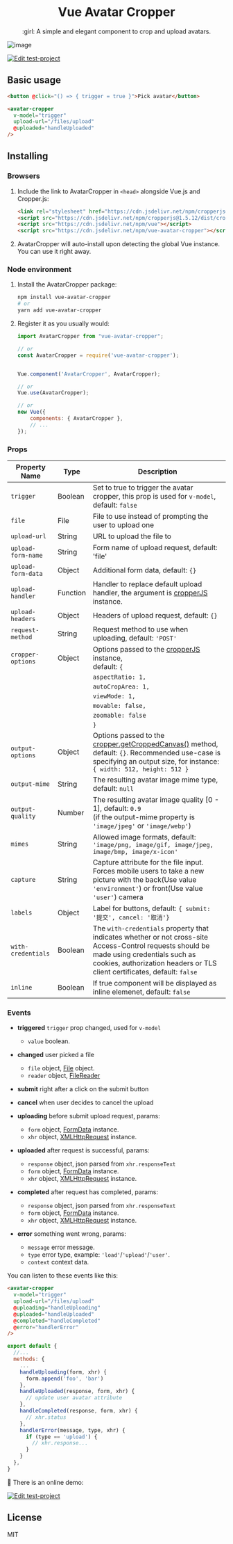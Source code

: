 <h1 align="center">Vue Avatar Cropper</h1>

<p align="center"> :girl: A simple and elegant component to crop and upload avatars.</p>

![image](https://user-images.githubusercontent.com/1472352/28398207-b32907b0-6d38-11e7-998a-32d34362b341.png)

[![Edit test-project](https://codesandbox.io/static/img/play-codesandbox.svg)](https://codesandbox.io/s/github/overtrue/vue-avatar-cropper-demo/tree/master/)

## Basic usage

```html
<button @click="() => { trigger = true }">Pick avatar</button>

<avatar-cropper
  v-model="trigger"
  upload-url="/files/upload"
  @uploaded="handleUploaded"
/>
```

## Installing

### Browsers

1. Include the link to AvatarCropper in `<head>` alongside Vue.js and Cropper.js:

   ```html
   <link rel="stylesheet" href="https://cdn.jsdelivr.net/npm/cropperjs@1.5.12/dist/cropper.min.css">
   <script src="https://cdn.jsdelivr.net/npm/cropperjs@1.5.12/dist/cropper.min.js"></script>
   <script src="https://cdn.jsdelivr.net/npm/vue"></script>
   <script src="https://cdn.jsdelivr.net/npm/vue-avatar-cropper"></script>
   ```

2. AvatarCropper will auto-install upon detecting the global Vue instance. You can use it right away.

### Node environment

1. Install the AvatarCropper package:

   ```sh
   npm install vue-avatar-cropper
   # or
   yarn add vue-avatar-cropper
   ```

2. Register it as you usually would:

   ```js
   import AvatarCropper from "vue-avatar-cropper";

   // or
   const AvatarCropper = require('vue-avatar-cropper');


   Vue.component('AvatarCropper', AvatarCropper);

   // or
   Vue.use(AvatarCropper);

   // or
   new Vue({
       components: { AvatarCropper },
       // ...
   });
   ```

### Props

 Property Name | Type | Description
 -------- | -------- | --------
 `trigger` | Boolean | Set to true to trigger the avatar cropper, this prop is used for `v-model`, default: `false`
 `file` | File | File to use instead of prompting the user to upload one
 `upload-url` | String | URL to upload the file to
 `upload-form-name` | String | Form name of upload request, default: 'file'
 `upload-form-data` | Object | Additional form data, default: `{}`
 `upload-handler` | Function | Handler to replace default upload handler, the argument is [cropperJS](https://github.com/fengyuanchen/cropperjs) instance.
 `upload-headers` | Object | Headers of upload request, default: `{}`
 `request-method` | String | Request method to use when uploading, default: `'POST'`
 `cropper-options` | Object | Options passed to the [cropperJS](https://github.com/fengyuanchen/cropperjs#options) instance, <br>default: `{`
   | | |    `aspectRatio: 1,`
   | | |    `autoCropArea: 1,`
   | | |    `viewMode: 1,`
   | | |    `movable: false,`
   | | |    `zoomable: false`
   | | |    `}`
 `output-options` | Object | Options passed to the [cropper.getCroppedCanvas()](https://github.com/fengyuanchen/cropperjs#getcroppedcanvasoptions) method, <br>default: `{}`. Recommended use-case is specifying an output size, for instance: `{ width: 512, height: 512 }`
 `output-mime` | String | The resulting avatar image mime type, default: `null`
 `output-quality` | Number | The resulting avatar image quality [0 - 1], default: `0.9`<br>(if the output-mime property is `'image/jpeg'` or `'image/webp'`)
 `mimes` | String | Allowed image formats, default: <br>`'image/png, image/gif, image/jpeg, image/bmp, image/x-icon'`
 `capture` | String | Capture attribute for the file input. Forces mobile users to take a new picture with the back(Use value `'environment'`) or front(Use value `'user'`) camera
 `labels` | Object | Label for buttons, default: `{ submit: '提交', cancel: '取消'}`
 `with-credentials` | Boolean | The `with-credentials` property that indicates whether or not cross-site Access-Control requests should be made using credentials such as cookies, authorization headers or TLS client certificates, default: `false`
 `inline` | Boolean | If true component will be displayed as inline elemenet, default: `false`

### Events

- **triggered** `trigger` prop changed, used for `v-model`
  - `value` boolean.

- **changed** user picked a file
  - `file` object, [File](https://developer.mozilla.org/zh-CN/docs/Web/API/File) object.
  - `reader` object, [FileReader](https://developer.mozilla.org/zh-CN/docs/Web/API/FileReader)

- **submit** right after a click on the submit button

- **cancel** when user decides to cancel the upload

- **uploading** before submit upload request, params:
  - `form` object, [FormData](https://developer.mozilla.org/en-US/docs/Web/API/FormData) instance.
  - `xhr`  object, [XMLHttpRequest](https://developer.mozilla.org/en-US/docs/Web/API/XMLHttpRequest) instance.

- **uploaded** after request is successful, params:
  - `response` object, json parsed from `xhr.responseText`
  - `form` object, [FormData](https://developer.mozilla.org/en-US/docs/Web/API/FormData) instance.
  - `xhr`  object, [XMLHttpRequest](https://developer.mozilla.org/en-US/docs/Web/API/XMLHttpRequest) instance.

- **completed** after request has completed, params:
  - `response` object, json parsed from `xhr.responseText`
  - `form` object, [FormData](https://developer.mozilla.org/en-US/docs/Web/API/FormData) instance.
  - `xhr`  object, [XMLHttpRequest](https://developer.mozilla.org/en-US/docs/Web/API/XMLHttpRequest) instance.

- **error** something went wrong, params:
  - `message` error message.
  - `type` error type, example: `'load'`/`'upload'`/`'user'`.
  - `context` context data.

You can listen to these events like this:

```html
<avatar-cropper
  v-model="trigger"
  upload-url="/files/upload"
  @uploading="handleUploading"
  @uploaded="handleUploaded"
  @completed="handleCompleted"
  @error="handlerError"
/>
```

```js
export default {
  //...
  methods: {
    ...
    handleUploading(form, xhr) {
      form.append('foo', 'bar')
    },
    handleUploaded(response, form, xhr) {
      // update user avatar attribute
    },
    handleCompleted(response, form, xhr) {
      // xhr.status
    },
    handlerError(message, type, xhr) {
      if (type == 'upload') {
        // xhr.response...
      }
    }
  },
}
```

:rocket: There is an online demo:

[![Edit test-project](https://codesandbox.io/static/img/play-codesandbox.svg)](https://codesandbox.io/s/github/overtrue/vue-avatar-cropper-demo/tree/master/)

## License

MIT

